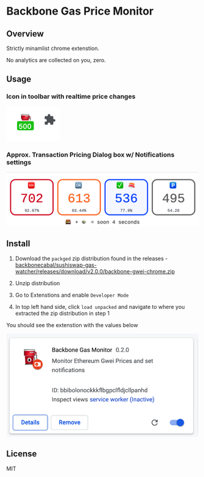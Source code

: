 # Backbone Gas Price Monitor

## Overview 

Strictly minamlist chrome extenstion. 

No analytics are collected on you, zero.

## Usage 

### Icon in toolbar with realtime price changes

![](./docs/image1.png)

### Approx. Transaction Pricing Dialog box w/ Notifications settings 

![](./docs/image3.png)

## Install 

1. Download the `packged` zip distribution found in the releases - [backbonecabal/sushiswap-gas-watcher/releases/download/v2.0.0/backbone-gwei-chrome.zip](https://github.com/backbonecabal/sushiswap-gas-watcher/releases/download/v2.0.0/backbone-gwei-chrome.zip)

2. Unzip distribution 

3. Go to Extenstions and enable `Developer Mode`

4. In top left hand side, click `load unpacked` and navigate to where you extracted the zip distribution in step 1

You should see the extenstion with the values below

![](./docs/image2.png)


## License 

MIT
